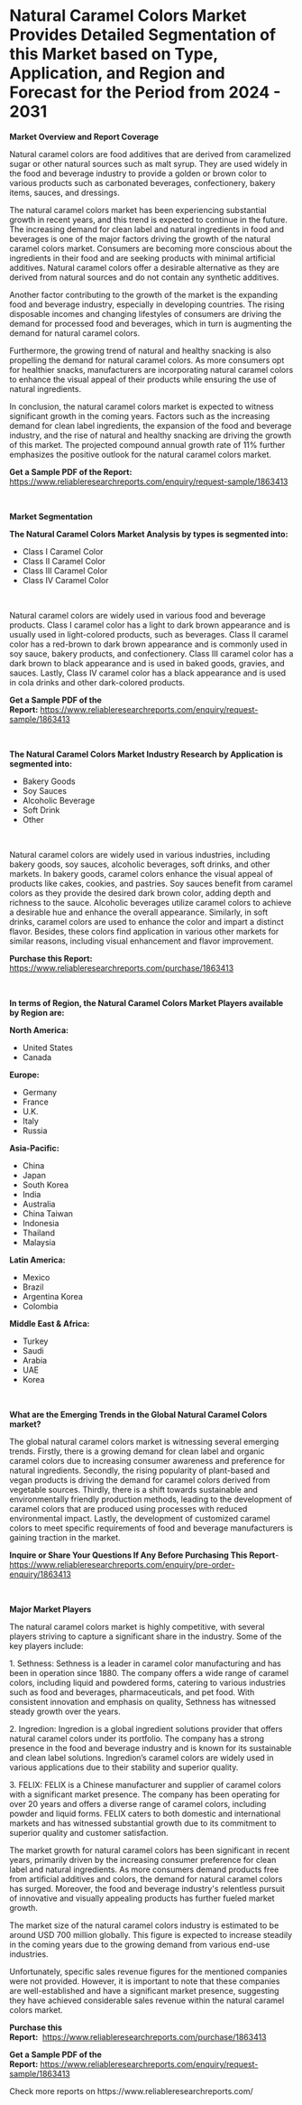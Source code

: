 <p><h1>Natural Caramel Colors Market Provides Detailed Segmentation of this Market based on Type, Application, and Region and Forecast for the Period from 2024 - 2031</h1></p><p><strong>Market Overview and Report Coverage</strong></p>
<p><p>Natural caramel colors are food additives that are derived from caramelized sugar or other natural sources such as malt syrup. They are used widely in the food and beverage industry to provide a golden or brown color to various products such as carbonated beverages, confectionery, bakery items, sauces, and dressings.</p><p>The natural caramel colors market has been experiencing substantial growth in recent years, and this trend is expected to continue in the future. The increasing demand for clean label and natural ingredients in food and beverages is one of the major factors driving the growth of the natural caramel colors market. Consumers are becoming more conscious about the ingredients in their food and are seeking products with minimal artificial additives. Natural caramel colors offer a desirable alternative as they are derived from natural sources and do not contain any synthetic additives.</p><p>Another factor contributing to the growth of the market is the expanding food and beverage industry, especially in developing countries. The rising disposable incomes and changing lifestyles of consumers are driving the demand for processed food and beverages, which in turn is augmenting the demand for natural caramel colors.</p><p>Furthermore, the growing trend of natural and healthy snacking is also propelling the demand for natural caramel colors. As more consumers opt for healthier snacks, manufacturers are incorporating natural caramel colors to enhance the visual appeal of their products while ensuring the use of natural ingredients.</p><p>In conclusion, the natural caramel colors market is expected to witness significant growth in the coming years. Factors such as the increasing demand for clean label ingredients, the expansion of the food and beverage industry, and the rise of natural and healthy snacking are driving the growth of this market. The projected compound annual growth rate of 11% further emphasizes the positive outlook for the natural caramel colors market.</p></p>
<p><strong>Get a Sample PDF of the Report:</strong> <a href="https://www.reliableresearchreports.com/enquiry/request-sample/1863413">https://www.reliableresearchreports.com/enquiry/request-sample/1863413</a></p>
<p>&nbsp;</p>
<p><strong>Market Segmentation</strong></p>
<p><strong>The Natural Caramel Colors Market Analysis by types is segmented into:</strong></p>
<p><ul><li>Class I Caramel Color</li><li>Class II Caramel Color</li><li>Class III Caramel Color</li><li>Class IV Caramel Color</li></ul></p>
<p>&nbsp;</p>
<p><p>Natural caramel colors are widely used in various food and beverage products. Class I caramel color has a light to dark brown appearance and is usually used in light-colored products, such as beverages. Class II caramel color has a red-brown to dark brown appearance and is commonly used in soy sauce, bakery products, and confectionery. Class III caramel color has a dark brown to black appearance and is used in baked goods, gravies, and sauces. Lastly, Class IV caramel color has a black appearance and is used in cola drinks and other dark-colored products.</p></p>
<p><strong>Get a Sample PDF of the Report:</strong>&nbsp;<a href="https://www.reliableresearchreports.com/enquiry/request-sample/1863413">https://www.reliableresearchreports.com/enquiry/request-sample/1863413</a></p>
<p>&nbsp;</p>
<p><strong>The Natural Caramel Colors Market Industry Research by Application is segmented into:</strong></p>
<p><ul><li>Bakery Goods</li><li>Soy Sauces</li><li>Alcoholic Beverage</li><li>Soft Drink</li><li>Other</li></ul></p>
<p>&nbsp;</p>
<p><p>Natural caramel colors are widely used in various industries, including bakery goods, soy sauces, alcoholic beverages, soft drinks, and other markets. In bakery goods, caramel colors enhance the visual appeal of products like cakes, cookies, and pastries. Soy sauces benefit from caramel colors as they provide the desired dark brown color, adding depth and richness to the sauce. Alcoholic beverages utilize caramel colors to achieve a desirable hue and enhance the overall appearance. Similarly, in soft drinks, caramel colors are used to enhance the color and impart a distinct flavor. Besides, these colors find application in various other markets for similar reasons, including visual enhancement and flavor improvement.</p></p>
<p><strong>Purchase this Report:</strong>&nbsp; <a href="https://www.reliableresearchreports.com/purchase/1863413">https://www.reliableresearchreports.com/purchase/1863413</a></p>
<p>&nbsp;</p>
<p><strong>In terms of Region, the Natural Caramel Colors Market Players available by Region are:</strong></p>
<p>
    <p> <strong> North America: </strong>
        <ul>
            <li>United States</li>
            <li>Canada</li>
        </ul>
        </p> 
    <p> <strong> Europe: </strong>
        <ul>
            <li>Germany</li>
            <li>France</li>
            <li>U.K.</li>
            <li>Italy</li>
            <li>Russia</li>
        </ul>
        </p> 
    <p> <strong> Asia-Pacific: </strong>
        <ul>
            <li>China</li>
            <li>Japan</li>
            <li>South Korea</li>
            <li>India</li>
            <li>Australia</li>
            <li>China Taiwan</li>
            <li>Indonesia</li>
            <li>Thailand</li>
            <li>Malaysia</li>
        </ul>
        </p> 
    <p> <strong> Latin America: </strong>
        <ul>
            <li>Mexico</li>
            <li>Brazil</li>
            <li>Argentina Korea</li>
            <li>Colombia</li>
        </ul>
        </p> 
    <p> <strong> Middle East & Africa: </strong>
        <ul>
            <li>Turkey</li>
            <li>Saudi</li>
            <li>Arabia</li>
            <li>UAE</li>
            <li>Korea</li>
        </ul>
    </p>
    </p>
<p>&nbsp;</p>
<p><strong>What are the Emerging Trends in the Global Natural Caramel Colors market?</strong></p>
<p><p>The global natural caramel colors market is witnessing several emerging trends. Firstly, there is a growing demand for clean label and organic caramel colors due to increasing consumer awareness and preference for natural ingredients. Secondly, the rising popularity of plant-based and vegan products is driving the demand for caramel colors derived from vegetable sources. Thirdly, there is a shift towards sustainable and environmentally friendly production methods, leading to the development of caramel colors that are produced using processes with reduced environmental impact. Lastly, the development of customized caramel colors to meet specific requirements of food and beverage manufacturers is gaining traction in the market.</p></p>
<p><strong>Inquire or Share Your Questions If Any Before Purchasing This Report</strong>- <a href="https://www.reliableresearchreports.com/enquiry/pre-order-enquiry/1863413">https://www.reliableresearchreports.com/enquiry/pre-order-enquiry/1863413</a></p>
<p>&nbsp;</p>
<p><strong>Major Market Players</strong></p>
<p><p>The natural caramel colors market is highly competitive, with several players striving to capture a significant share in the industry. Some of the key players include:</p><p>1. Sethness: Sethness is a leader in caramel color manufacturing and has been in operation since 1880. The company offers a wide range of caramel colors, including liquid and powdered forms, catering to various industries such as food and beverages, pharmaceuticals, and pet food. With consistent innovation and emphasis on quality, Sethness has witnessed steady growth over the years.</p><p>2. Ingredion: Ingredion is a global ingredient solutions provider that offers natural caramel colors under its portfolio. The company has a strong presence in the food and beverage industry and is known for its sustainable and clean label solutions. Ingredion’s caramel colors are widely used in various applications due to their stability and superior quality.</p><p>3. FELIX: FELIX is a Chinese manufacturer and supplier of caramel colors with a significant market presence. The company has been operating for over 20 years and offers a diverse range of caramel colors, including powder and liquid forms. FELIX caters to both domestic and international markets and has witnessed substantial growth due to its commitment to superior quality and customer satisfaction.</p><p>The market growth for natural caramel colors has been significant in recent years, primarily driven by the increasing consumer preference for clean label and natural ingredients. As more consumers demand products free from artificial additives and colors, the demand for natural caramel colors has surged. Moreover, the food and beverage industry's relentless pursuit of innovative and visually appealing products has further fueled market growth.</p><p>The market size of the natural caramel colors industry is estimated to be around USD 700 million globally. This figure is expected to increase steadily in the coming years due to the growing demand from various end-use industries.</p><p>Unfortunately, specific sales revenue figures for the mentioned companies were not provided. However, it is important to note that these companies are well-established and have a significant market presence, suggesting they have achieved considerable sales revenue within the natural caramel colors market.</p></p>
<p><strong>Purchase this Report:</strong>&nbsp;&nbsp;<a href="https://www.reliableresearchreports.com/purchase/1863413">https://www.reliableresearchreports.com/purchase/1863413</a></p>
<p></p>
<p><strong>Get a Sample PDF of the Report:</strong>&nbsp;<a href="https://www.reliableresearchreports.com/enquiry/request-sample/1863413">https://www.reliableresearchreports.com/enquiry/request-sample/1863413</a></p>
<p>Check more reports on https://www.reliableresearchreports.com/</p>